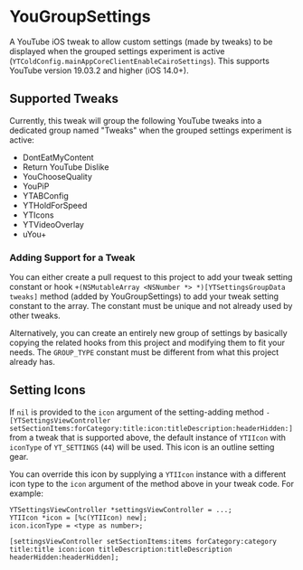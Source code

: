 # YouGroupSettings

A YouTube iOS tweak to allow custom settings (made by tweaks) to be displayed when the grouped settings experiment is active (`YTColdConfig.mainAppCoreClientEnableCairoSettings`). This supports YouTube version 19.03.2 and higher (iOS 14.0+).

## Supported Tweaks

Currently, this tweak will group the following YouTube tweaks into a dedicated group named "Tweaks" when the grouped settings experiment is active:

- DontEatMyContent
- Return YouTube Dislike
- YouChooseQuality
- YouPiP
- YTABConfig
- YTHoldForSpeed
- YTIcons
- YTVideoOverlay
- uYou+

### Adding Support for a Tweak

You can either create a pull request to this project to add your tweak setting constant or hook `+(NSMutableArray <NSNumber *> *)[YTSettingsGroupData tweaks]` method (added by YouGroupSettings) to add your tweak setting constant to the array. The constant must be unique and not already used by other tweaks.

Alternatively, you can create an entirely new group of settings by basically copying the related hooks from this project and modifying them to fit your needs. The `GROUP_TYPE` constant must be different from what this project already has.

## Setting Icons

If `nil` is provided to the `icon` argument of the setting-adding method `-[YTSettingsViewController setSectionItems:forCategory:title:icon:titleDescription:headerHidden:]` from a tweak that is supported above, the default instance of `YTIIcon` with `iconType` of `YT_SETTINGS` (`44`) will be used. This icon is an outline setting gear.

You can override this icon by supplying a `YTIIcon` instance with a different icon type to the `icon` argument of the method above in your tweak code. For example:

```objc
YTSettingsViewController *settingsViewController = ...;
YTIIcon *icon = [%c(YTIIcon) new];
icon.iconType = <type as number>;

[settingsViewController setSectionItems:items forCategory:category title:title icon:icon titleDescription:titleDescription headerHidden:headerHidden];
```
